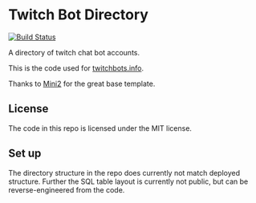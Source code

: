 # Twitch Bot Directory
[![Build Status](https://travis-ci.org/freaktechnik/twitchbots.svg?branch=mini)](https://travis-ci.org/freaktechnik/twitchbots)

A directory of twitch chat bot accounts.

This is the code used for [twitchbots.info](http://twitchbots.info).

Thanks to [Mini2](https://github.com/panique/mini2) for the great base template.

## License
The code in this repo is licensed under the MIT license.

## Set up
The directory structure in the repo does currently not match deployed structure.
Further the SQL table layout is currently not public, but can be
reverse-engineered from the code.
